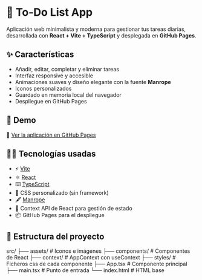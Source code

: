 # 📝 To-Do List App

Aplicación web minimalista y moderna para gestionar tus tareas diarias, desarrollada con **React + Vite + TypeScript** y desplegada en **GitHub Pages**.

## ✨ Características

- Añadir, editar, completar y eliminar tareas
- Interfaz responsive y accesible
- Animaciones suaves y diseño elegante con la fuente **Manrope**
- Iconos personalizados
- Guardado en memoria local del navegador
- Despliegue en GitHub Pages

## 🚀 Demo

🔗 [Ver la aplicación en GitHub Pages](https://alexandracampo.github.io/to-do-list/)

## 🧑‍💻 Tecnologías usadas

- ⚡ [Vite](https://vitejs.dev/)
- ⚛️ [React](https://reactjs.org/)
- ⌨️ [TypeScript](https://www.typescriptlang.org/)
- 🎨 CSS personalizado (sin framework)
- 🖋️ [Manrope](https://fonts.google.com/specimen/Manrope)
- 🧠 Context API de React para gestión de estado
- 📦 GitHub Pages para el despliegue

## 📂 Estructura del proyecto

src/
├── assets/ # Iconos e imágenes
├── components/ # Componentes de React
├── context/ # AppContext con useContext
├── styles/ # Ficheros css de cada componente
├── App.tsx # Componente principal
├── main.tsx # Punto de entrada
└── index.html # HTML base
